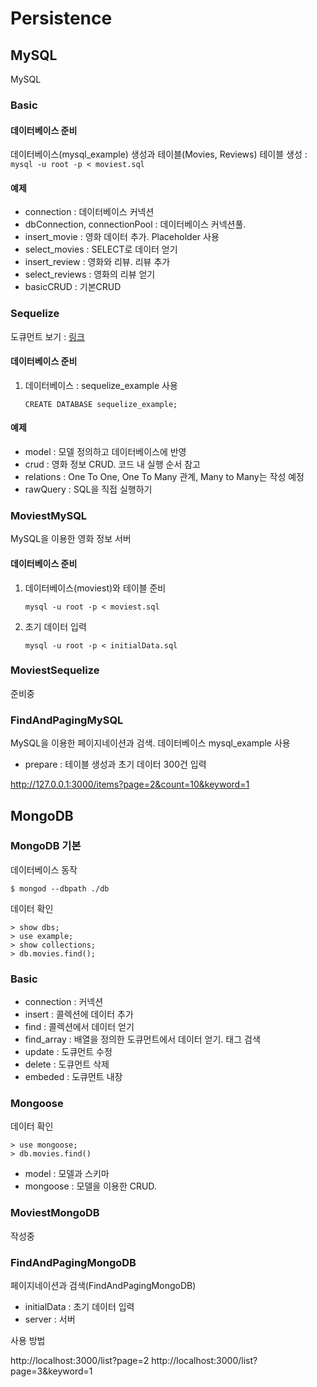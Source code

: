 # Persistence

## MySQL
MySQL

### Basic

#### 데이터베이스 준비

데이터베이스(mysql_example) 생성과 테이블(Movies,  Reviews) 테이블 생성 : `mysql -u root -p < moviest.sql`

#### 예제

- connection : 데이터베이스 커넥션
- dbConnection, connectionPool : 데이터베이스 커넥션풀. 
- insert_movie : 영화 데이터 추가. Placeholder 사용 
- select_movies : SELECT로 데이터 얻기
- insert_review : 영화와 리뷰. 리뷰 추가
- select_reviews : 영화의 리뷰 얻기
- basicCRUD : 기본CRUD


### Sequelize

도큐먼트 보기 : [링크](http://docs.sequelizejs.com)

#### 데이터베이스 준비
1. 데이터베이스 : sequelize_example 사용

    `CREATE DATABASE sequelize_example;`

#### 예제
- model : 모델 정의하고 데이터베이스에 반영
- crud : 영화 정보 CRUD. 코드 내 실행 순서 참고
- relations : One To One, One To Many 관계, Many to Many는 작성 예정
- rawQuery : SQL을 직접 실행하기

### MoviestMySQL
MySQL을 이용한 영화 정보 서버

#### 데이터베이스 준비 

1. 데이터베이스(moviest)와 테이블 준비

    `mysql -u root -p < moviest.sql`
1. 초기 데이터 입력

    `mysql -u root -p < initialData.sql`

### MoviestSequelize
준비중


### FindAndPagingMySQL
MySQL을 이용한 페이지네이션과 검색. 데이터베이스 mysql_example 사용

- prepare : 테이블 생성과 초기 데이터 300건 입력

http://127.0.0.1:3000/items?page=2&count=10&keyword=1

## MongoDB

### MongoDB 기본

데이터베이스 동작

`$ mongod --dbpath ./db`

데이터 확인

```` 
> show dbs;
> use example;
> show collections;
> db.movies.find();
````

### Basic

- connection : 커넥션
- insert : 콜렉션에 데이터 추가
- find : 콜렉션에서 데이터 얻기
- find_array : 배열을 정의한 도큐먼트에서 데이터 얻기. 태그 검색
- update : 도큐먼트 수정
- delete : 도큐먼트 삭제
- embeded : 도큐먼트 내장


### Mongoose

데이터 확인
````
> use mongoose;
> db.movies.find()
````

- model : 모델과 스키마
- mongoose : 모델을 이용한 CRUD. 


### MoviestMongoDB

작성중


### FindAndPagingMongoDB

페이지네이션과 검색(FindAndPagingMongoDB)

- initialData : 초기 데이터 입력
- server : 서버

사용 방법

http://localhost:3000/list?page=2
http://localhost:3000/list?page=3&keyword=1
